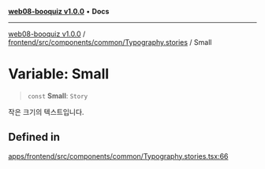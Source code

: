 [**web08-booquiz v1.0.0**](../../../../../../README.md) • **Docs**

***

[web08-booquiz v1.0.0](../../../../../../modules.md) / [frontend/src/components/common/Typography.stories](../README.md) / Small

# Variable: Small

> `const` **Small**: `Story`

작은 크기의 텍스트입니다.

## Defined in

[apps/frontend/src/components/common/Typography.stories.tsx:66](https://github.com/boostcampwm-2024/web08-BooQuiz/blob/7e828c98e22bdcb5cd4d46c7c476fd54ffa246ae/apps/frontend/src/components/common/Typography.stories.tsx#L66)
